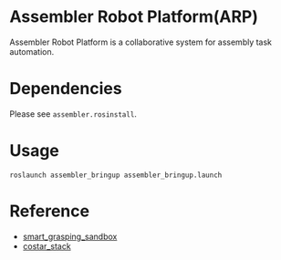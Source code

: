 # Assembler Robot Platform(ARP)
Assembler Robot Platform is a collaborative system for assembly task automation.



# Dependencies

Please see `assembler.rosinstall`.

# Usage
```
roslaunch assembler_bringup assembler_bringup.launch
```

# Reference
- [smart_grasping_sandbox](https://github.com/shadow-robot/smart_grasping_sandbox/)
- [costar_stack](https://github.com/cpaxton/costar_stack)
